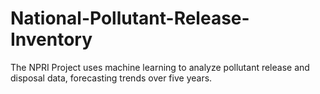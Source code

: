 # National-Pollutant-Release-Inventory
The NPRI Project uses machine learning to analyze pollutant release and disposal data, forecasting trends over five years. 

